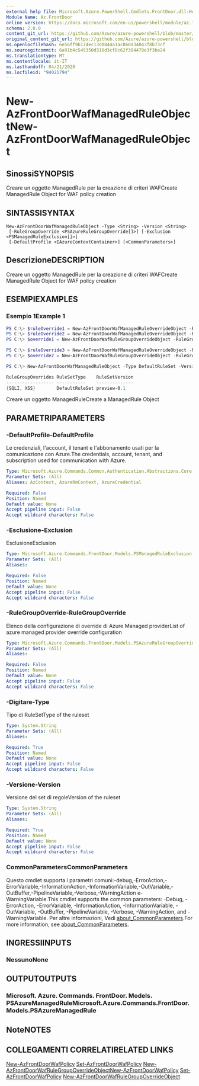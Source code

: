 ```yaml
---
external help file: Microsoft.Azure.PowerShell.Cmdlets.FrontDoor.dll-Help.xml
Module Name: Az.FrontDoor
online version: https://docs.microsoft.com/en-us/powershell/module/az.frontdoor/new-azfrontdoorwafmanagedruleobject
schema: 2.0.0
content_git_url: https://github.com/Azure/azure-powershell/blob/master/src/FrontDoor/FrontDoor/help/New-AzFrontDoorWafManagedRuleObject.md
original_content_git_url: https://github.com/Azure/azure-powershell/blob/master/src/FrontDoor/FrontDoor/help/New-AzFrontDoorWafManagedRuleObject.md
ms.openlocfilehash: 6e56ff9b174ec13d0844a1ac860d34043f8b73cf
ms.sourcegitcommit: 6a91b4c545350d316d3cf8c62f384478e3f3ba24
ms.translationtype: MT
ms.contentlocale: it-IT
ms.lasthandoff: 04/21/2020
ms.locfileid: "94021794"
---
```

# <span data-ttu-id="7ec9e-101">New-AzFrontDoorWafManagedRuleObject</span><span class="sxs-lookup"><span data-stu-id="7ec9e-101">New-AzFrontDoorWafManagedRuleObject</span></span>

## <span data-ttu-id="7ec9e-102">Sinossi</span><span class="sxs-lookup"><span data-stu-id="7ec9e-102">SYNOPSIS</span></span>
<span data-ttu-id="7ec9e-103">Creare un oggetto ManagedRule per la creazione di criteri WAF</span><span class="sxs-lookup"><span data-stu-id="7ec9e-103">Create ManagedRule Object for WAF policy creation</span></span>

## <span data-ttu-id="7ec9e-104">SINTASSI</span><span class="sxs-lookup"><span data-stu-id="7ec9e-104">SYNTAX</span></span>

```
New-AzFrontDoorWafManagedRuleObject -Type <String> -Version <String>
 [-RuleGroupOverride <PSAzureRuleGroupOverride[]>] [-Exclusion <PSManagedRuleExclusion[]>]
 [-DefaultProfile <IAzureContextContainer>] [<CommonParameters>]
```

## <span data-ttu-id="7ec9e-105">Descrizione</span><span class="sxs-lookup"><span data-stu-id="7ec9e-105">DESCRIPTION</span></span>
<span data-ttu-id="7ec9e-106">Creare un oggetto ManagedRule per la creazione di criteri WAF</span><span class="sxs-lookup"><span data-stu-id="7ec9e-106">Create ManagedRule Object for WAF policy creation</span></span>

## <span data-ttu-id="7ec9e-107">ESEMPI</span><span class="sxs-lookup"><span data-stu-id="7ec9e-107">EXAMPLES</span></span>

### <span data-ttu-id="7ec9e-108">Esempio 1</span><span class="sxs-lookup"><span data-stu-id="7ec9e-108">Example 1</span></span>
```powershell
PS C:\> $ruleOverride1 = New-AzFrontDoorWafManagedRuleOverrideObject -RuleId "942250" -Action Log -EnabledState Enabled
PS C:\> $ruleOverride2 = New-AzFrontDoorWafManagedRuleOverrideObject -RuleId "942251" -Action Log -EnabledState Enabled
PS C:\> $override1 = New-AzFrontDoorWafRuleGroupOverrideObject -RuleGroupName SQLI -ManagedRuleOverride $ruleOverride1,$ruleOverride2

PS C:\> $ruleOverride3 = New-AzFrontDoorWafManagedRuleOverrideObject -RuleId "941280" -Action Log -EnabledState Enabled
PS C:\> $override2 = New-AzFrontDoorWafRuleGroupOverrideObject -RuleGroupName XSS -ManagedRuleOverride $ruleOverride3

PS C:\> New-AzFrontDoorWafManagedRuleObject -Type DefaultRuleSet -Version "preview-0.1" -RuleGroupOverride $override1,$override2

RuleGroupOverrides RuleSetType    RuleSetVersion
------------------ -----------    --------------
{SQLI, XSS}        DefaultRuleSet preview-0.1
```

<span data-ttu-id="7ec9e-109">Creare un oggetto ManagedRule</span><span class="sxs-lookup"><span data-stu-id="7ec9e-109">Create a ManagedRule Object</span></span>

## <span data-ttu-id="7ec9e-110">PARAMETRI</span><span class="sxs-lookup"><span data-stu-id="7ec9e-110">PARAMETERS</span></span>

### <span data-ttu-id="7ec9e-111">-DefaultProfile</span><span class="sxs-lookup"><span data-stu-id="7ec9e-111">-DefaultProfile</span></span>
<span data-ttu-id="7ec9e-112">Le credenziali, l'account, il tenant e l'abbonamento usati per la comunicazione con Azure.</span><span class="sxs-lookup"><span data-stu-id="7ec9e-112">The credentials, account, tenant, and subscription used for communication with Azure.</span></span>

```yaml
Type: Microsoft.Azure.Commands.Common.Authentication.Abstractions.Core.IAzureContextContainer
Parameter Sets: (All)
Aliases: AzContext, AzureRmContext, AzureCredential

Required: False
Position: Named
Default value: None
Accept pipeline input: False
Accept wildcard characters: False
```

### <span data-ttu-id="7ec9e-113">-Esclusione</span><span class="sxs-lookup"><span data-stu-id="7ec9e-113">-Exclusion</span></span>
<span data-ttu-id="7ec9e-114">Esclusione</span><span class="sxs-lookup"><span data-stu-id="7ec9e-114">Exclusion</span></span>

```yaml
Type: Microsoft.Azure.Commands.FrontDoor.Models.PSManagedRuleExclusion[]
Parameter Sets: (All)
Aliases:

Required: False
Position: Named
Default value: None
Accept pipeline input: False
Accept wildcard characters: False
```

### <span data-ttu-id="7ec9e-115">-RuleGroupOverride</span><span class="sxs-lookup"><span data-stu-id="7ec9e-115">-RuleGroupOverride</span></span>
<span data-ttu-id="7ec9e-116">Elenco della configurazione di override di Azure Managed provider</span><span class="sxs-lookup"><span data-stu-id="7ec9e-116">List of azure managed provider override configuration</span></span>

```yaml
Type: Microsoft.Azure.Commands.FrontDoor.Models.PSAzureRuleGroupOverride[]
Parameter Sets: (All)
Aliases:

Required: False
Position: Named
Default value: None
Accept pipeline input: False
Accept wildcard characters: False
```

### <span data-ttu-id="7ec9e-117">-Digitare</span><span class="sxs-lookup"><span data-stu-id="7ec9e-117">-Type</span></span>
<span data-ttu-id="7ec9e-118">Tipo di RuleSet</span><span class="sxs-lookup"><span data-stu-id="7ec9e-118">Type of the ruleset</span></span>

```yaml
Type: System.String
Parameter Sets: (All)
Aliases:

Required: True
Position: Named
Default value: None
Accept pipeline input: False
Accept wildcard characters: False
```

### <span data-ttu-id="7ec9e-119">-Versione</span><span class="sxs-lookup"><span data-stu-id="7ec9e-119">-Version</span></span>
<span data-ttu-id="7ec9e-120">Versione del set di regole</span><span class="sxs-lookup"><span data-stu-id="7ec9e-120">Version of the ruleset</span></span>

```yaml
Type: System.String
Parameter Sets: (All)
Aliases:

Required: True
Position: Named
Default value: None
Accept pipeline input: False
Accept wildcard characters: False
```

### <span data-ttu-id="7ec9e-121">CommonParameters</span><span class="sxs-lookup"><span data-stu-id="7ec9e-121">CommonParameters</span></span>
<span data-ttu-id="7ec9e-122">Questo cmdlet supporta i parametri comuni:-debug,-ErrorAction,-ErrorVariable,-InformationAction,-InformationVariable,-OutVariable,-OutBuffer,-PipelineVariable,-Verbose,-WarningAction e-WarningVariable.</span><span class="sxs-lookup"><span data-stu-id="7ec9e-122">This cmdlet supports the common parameters: -Debug, -ErrorAction, -ErrorVariable, -InformationAction, -InformationVariable, -OutVariable, -OutBuffer, -PipelineVariable, -Verbose, -WarningAction, and -WarningVariable.</span></span> <span data-ttu-id="7ec9e-123">Per altre informazioni, Vedi [about_CommonParameters](http://go.microsoft.com/fwlink/?LinkID=113216).</span><span class="sxs-lookup"><span data-stu-id="7ec9e-123">For more information, see [about_CommonParameters](http://go.microsoft.com/fwlink/?LinkID=113216).</span></span>

## <span data-ttu-id="7ec9e-124">INGRESSI</span><span class="sxs-lookup"><span data-stu-id="7ec9e-124">INPUTS</span></span>

### <span data-ttu-id="7ec9e-125">Nessuno</span><span class="sxs-lookup"><span data-stu-id="7ec9e-125">None</span></span>

## <span data-ttu-id="7ec9e-126">OUTPUT</span><span class="sxs-lookup"><span data-stu-id="7ec9e-126">OUTPUTS</span></span>

### <span data-ttu-id="7ec9e-127">Microsoft. Azure. Commands. FrontDoor. Models. PSAzureManagedRule</span><span class="sxs-lookup"><span data-stu-id="7ec9e-127">Microsoft.Azure.Commands.FrontDoor.Models.PSAzureManagedRule</span></span>

## <span data-ttu-id="7ec9e-128">Note</span><span class="sxs-lookup"><span data-stu-id="7ec9e-128">NOTES</span></span>

## <span data-ttu-id="7ec9e-129">COLLEGAMENTI CORRELATI</span><span class="sxs-lookup"><span data-stu-id="7ec9e-129">RELATED LINKS</span></span>

<span data-ttu-id="7ec9e-130">[New-AzFrontDoorWafPolicy](./New-AzFrontDoorWafPolicy.md) 
 [Set-AzFrontDoorWafPolicy](./Set-AzFrontDoorWafPolicy.md) 
 [New-AzFrontDoorWafRuleGroupOverrideObject](./New-AzFrontDoorWafRuleGroupOverrideObject.md)</span><span class="sxs-lookup"><span data-stu-id="7ec9e-130">[New-AzFrontDoorWafPolicy](./New-AzFrontDoorWafPolicy.md)
[Set-AzFrontDoorWafPolicy](./Set-AzFrontDoorWafPolicy.md)
[New-AzFrontDoorWafRuleGroupOverrideObject](./New-AzFrontDoorWafRuleGroupOverrideObject.md)</span></span>
